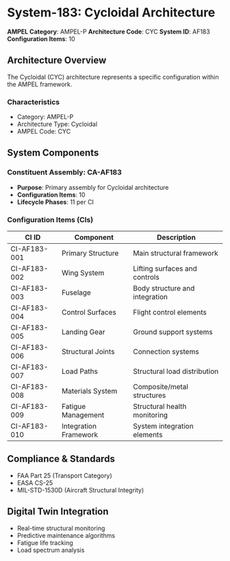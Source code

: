 # System-183: Cycloidal Architecture

**AMPEL Category**: AMPEL-P
**Architecture Code**: CYC
**System ID**: AF183
**Configuration Items**: 10

## Architecture Overview

The Cycloidal (CYC) architecture represents a specific configuration within the AMPEL framework.

### Characteristics
- Category: AMPEL-P
- Architecture Type: Cycloidal
- AMPEL Code: CYC

## System Components

### Constituent Assembly: CA-AF183
- **Purpose**: Primary assembly for Cycloidal architecture
- **Configuration Items**: 10
- **Lifecycle Phases**: 11 per CI

### Configuration Items (CIs)

| CI ID | Component | Description |
|-------|-----------|-------------|
| CI-AF183-001 | Primary Structure | Main structural framework |
| CI-AF183-002 | Wing System | Lifting surfaces and controls |
| CI-AF183-003 | Fuselage | Body structure and integration |
| CI-AF183-004 | Control Surfaces | Flight control elements |
| CI-AF183-005 | Landing Gear | Ground support systems |
| CI-AF183-006 | Structural Joints | Connection systems |
| CI-AF183-007 | Load Paths | Structural load distribution |
| CI-AF183-008 | Materials System | Composite/metal structures |
| CI-AF183-009 | Fatigue Management | Structural health monitoring |
| CI-AF183-010 | Integration Framework | System integration elements |

## Compliance & Standards
- FAA Part 25 (Transport Category)
- EASA CS-25
- MIL-STD-1530D (Aircraft Structural Integrity)

## Digital Twin Integration
- Real-time structural monitoring
- Predictive maintenance algorithms
- Fatigue life tracking
- Load spectrum analysis
